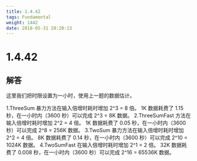 ```yaml
---
title: 1.4.42
tags: Fundamental
weight: 1442
date: 2018-05-31 20:20:13
---
```


# 1.4.42


## 解答

这里我们把时限设置为一小时，使用上一题的数据估计。

1.ThreeSum 暴力方法在输入倍增时耗时增加 2^3 = 8 倍。
1K 数据耗费了 1.15 秒，在一小时内（3600 秒）可以完成 2^3 = 8K 数据。
2.ThreeSumFast 方法在输入倍增时耗时增加 2^2 = 4 倍。
1K 数据耗费了 0.05 秒，在一小时内（3600 秒）可以完成 2^8 = 256K 数据。
3.TwoSum 暴力方法在输入倍增时耗时增加 2^2 = 4 倍。
8K 数据耗费了 0.14 秒，在一小时内（3600 秒）可以完成 2^10 = 1024K 数据。
4.TwoSumFast 在输入倍增时耗时增加 2^1 = 2 倍。
32K 数据耗费了 0.008 秒，在一小时内（3600 秒）可以完成 2^16 = 65536K 数据。
